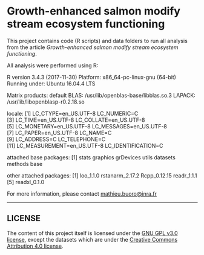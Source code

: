 # Growth-enhanced salmon modify stream ecosystem functioning

This project contains code (R scripts) and data folders to run all analysis from the article *Growth-enhanced salmon modify stream ecosystem functioning*.

All analysis were performed using R:

R version 3.4.3 (2017-11-30)
Platform: x86_64-pc-linux-gnu (64-bit)
Running under: Ubuntu 16.04.4 LTS

Matrix products: default
BLAS: /usr/lib/openblas-base/libblas.so.3
LAPACK: /usr/lib/libopenblasp-r0.2.18.so

locale:
 [1] LC_CTYPE=en_US.UTF-8       LC_NUMERIC=C              
 [3] LC_TIME=en_US.UTF-8        LC_COLLATE=en_US.UTF-8    
 [5] LC_MONETARY=en_US.UTF-8    LC_MESSAGES=en_US.UTF-8   
 [7] LC_PAPER=en_US.UTF-8       LC_NAME=C                 
 [9] LC_ADDRESS=C               LC_TELEPHONE=C            
[11] LC_MEASUREMENT=en_US.UTF-8 LC_IDENTIFICATION=C       

attached base packages:
[1] stats     graphics  grDevices utils     datasets  methods   base     

other attached packages:
[1] loo_1.1.0       rstanarm_2.17.2 Rcpp_0.12.15    readr_1.1.1    
[5] readxl_0.1.0  


For more information, please contact mathieu.buoro@inra.fr

___
## LICENSE
The content of this project itself is licensed under the [GNU GPL v3.0 license](https://www.gnu.org/licenses/gpl-3.0.en.html), except the datasets which are under the [Creative Commons Attribution 4.0 license](https://creativecommons.org/licenses/by/4.0/).
